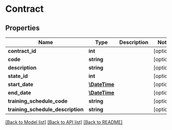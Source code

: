 # Contract

## Properties
Name | Type | Description | Notes
------------ | ------------- | ------------- | -------------
**contract_id** | **int** |  | [optional] 
**code** | **string** |  | [optional] 
**description** | **string** |  | [optional] 
**state_id** | **int** |  | [optional] 
**start_date** | [**\DateTime**](\DateTime.md) |  | [optional] 
**end_date** | [**\DateTime**](\DateTime.md) |  | [optional] 
**training_schedule_code** | **string** |  | [optional] 
**training_schedule_description** | **string** |  | [optional] 

[[Back to Model list]](../../README.md#documentation-for-models) [[Back to API list]](../../README.md#documentation-for-api-endpoints) [[Back to README]](../../README.md)


